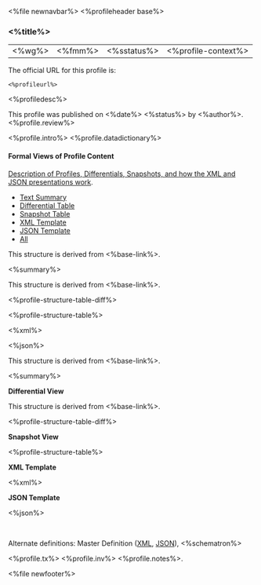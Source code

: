 &lt;%file newnavbar%&gt;
&lt;%profileheader base%&gt;
### &lt;%title%&gt;

|              |               |                   |                           |
|--------------|---------------|-------------------|---------------------------|
| &lt;%wg%&gt; | &lt;%fmm%&gt; | &lt;%sstatus%&gt; | &lt;%profile-context%&gt; |

The official URL for this profile is:

    <%profileurl%>

&lt;%profiledesc%&gt;

This profile was published on &lt;%date%&gt; &lt;%status%&gt; by &lt;%author%&gt;. &lt;%profile.review%&gt;

&lt;%profile.intro%&gt; &lt;%profile.datadictionary%&gt; <span id="profile"></span>
#### Formal Views of Profile Content

[Description of Profiles, Differentials, Snapshots, and how the XML and JSON presentations work](%3C%level%%3Eprofiling.html#representation).

-   [Text Summary](#tabs-summ)
-   [Differential Table](#tabs-diff)
-   [Snapshot Table](#tabs-snap)
-   [XML Template](#tabs-xml)
-   [JSON Template](#tabs-json)
-   [All](#tabs-all)

This structure is derived from &lt;%base-link%&gt;.

&lt;%summary%&gt;

This structure is derived from &lt;%base-link%&gt;.

&lt;%profile-structure-table-diff%&gt;

&lt;%profile-structure-table%&gt;

&lt;%xml%&gt;

&lt;%json%&gt;

This structure is derived from &lt;%base-link%&gt;.

&lt;%summary%&gt;

**Differential View**

This structure is derived from &lt;%base-link%&gt;.

&lt;%profile-structure-table-diff%&gt;

**Snapshot View**

&lt;%profile-structure-table%&gt;

**XML Template**

&lt;%xml%&gt;

**JSON Template**

&lt;%json%&gt;

 

Alternate definitions: Master Definition ([XML](%3C%name%%3E.profile.xml.html), [JSON](%3C%name%%3E.profile.json.html)), &lt;%schematron%&gt;

<span id="tx"></span> &lt;%profile.tx%&gt; &lt;%profile.inv%&gt; &lt;%profile.notes%&gt;.

&lt;%file newfooter%&gt;
